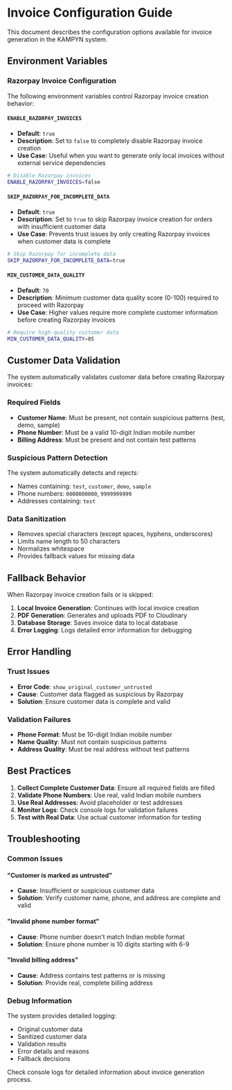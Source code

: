 # Invoice Configuration Guide

This document describes the configuration options available for invoice generation in the KAMPYN system.

## Environment Variables

### Razorpay Invoice Configuration

The following environment variables control Razorpay invoice creation behavior:

#### `ENABLE_RAZORPAY_INVOICES`
- **Default**: `true`
- **Description**: Set to `false` to completely disable Razorpay invoice creation
- **Use Case**: Useful when you want to generate only local invoices without external service dependencies

```bash
# Disable Razorpay invoices
ENABLE_RAZORPAY_INVOICES=false
```

#### `SKIP_RAZORPAY_FOR_INCOMPLETE_DATA`
- **Default**: `true`
- **Description**: Set to `true` to skip Razorpay invoice creation for orders with insufficient customer data
- **Use Case**: Prevents trust issues by only creating Razorpay invoices when customer data is complete

```bash
# Skip Razorpay for incomplete data
SKIP_RAZORPAY_FOR_INCOMPLETE_DATA=true
```

#### `MIN_CUSTOMER_DATA_QUALITY`
- **Default**: `70`
- **Description**: Minimum customer data quality score (0-100) required to proceed with Razorpay
- **Use Case**: Higher values require more complete customer information before creating Razorpay invoices

```bash
# Require high-quality customer data
MIN_CUSTOMER_DATA_QUALITY=85
```

## Customer Data Validation

The system automatically validates customer data before creating Razorpay invoices:

### Required Fields
- **Customer Name**: Must be present, not contain suspicious patterns (test, demo, sample)
- **Phone Number**: Must be a valid 10-digit Indian mobile number
- **Billing Address**: Must be present and not contain test patterns

### Suspicious Pattern Detection
The system automatically detects and rejects:
- Names containing: `test`, `customer`, `demo`, `sample`
- Phone numbers: `0000000000`, `9999999999`
- Addresses containing: `test`

### Data Sanitization
- Removes special characters (except spaces, hyphens, underscores)
- Limits name length to 50 characters
- Normalizes whitespace
- Provides fallback values for missing data

## Fallback Behavior

When Razorpay invoice creation fails or is skipped:

1. **Local Invoice Generation**: Continues with local invoice creation
2. **PDF Generation**: Generates and uploads PDF to Cloudinary
3. **Database Storage**: Saves invoice data to local database
4. **Error Logging**: Logs detailed error information for debugging

## Error Handling

### Trust Issues
- **Error Code**: `show_original_customer_untrusted`
- **Cause**: Customer data flagged as suspicious by Razorpay
- **Solution**: Ensure customer data is complete and valid

### Validation Failures
- **Phone Format**: Must be 10-digit Indian mobile number
- **Name Quality**: Must not contain suspicious patterns
- **Address Quality**: Must be real address without test patterns

## Best Practices

1. **Collect Complete Customer Data**: Ensure all required fields are filled
2. **Validate Phone Numbers**: Use real, valid Indian mobile numbers
3. **Use Real Addresses**: Avoid placeholder or test addresses
4. **Monitor Logs**: Check console logs for validation failures
5. **Test with Real Data**: Use actual customer information for testing

## Troubleshooting

### Common Issues

#### "Customer is marked as untrusted"
- **Cause**: Insufficient or suspicious customer data
- **Solution**: Verify customer name, phone, and address are complete and valid

#### "Invalid phone number format"
- **Cause**: Phone number doesn't match Indian mobile format
- **Solution**: Ensure phone number is 10 digits starting with 6-9

#### "Invalid billing address"
- **Cause**: Address contains test patterns or is missing
- **Solution**: Provide real, complete billing address

### Debug Information

The system provides detailed logging:
- Original customer data
- Sanitized customer data
- Validation results
- Error details and reasons
- Fallback decisions

Check console logs for detailed information about invoice generation process.
